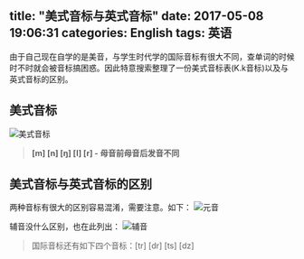 title: "美式音标与英式音标"
date: 2017-05-08 19:06:31
categories: English
tags: 英语
---
由于自己现在自学的是美音，与学生时代学的国际音标有很大不同，查单词的时候时不时就会被音标搞困惑。因此特意搜索整理了一份美式音标表(K.k音标)以及与英式音标的区别。

## 美式音标
![美式音标](http://7xjdax.com1.z0.glb.clouddn.com/english/America_ph.png)
>**[m] [n] [ŋ] [l] [r] - 母音前母音后发音不同**

<!--more-->
## 美式音标与英式音标的区别
两种音标有很大的区别容易混淆，需要注意。如下：
![元音](http://7xjdax.com1.z0.glb.clouddn.com/english/yuying_dif.jpg)

辅音没什么区别，也在此列出：
![辅音](http://7xjdax.com1.z0.glb.clouddn.com/english/fuying_dif.jpg)
>国际音标还有如下四个音标：[tr] [dr] [ts] [dz]